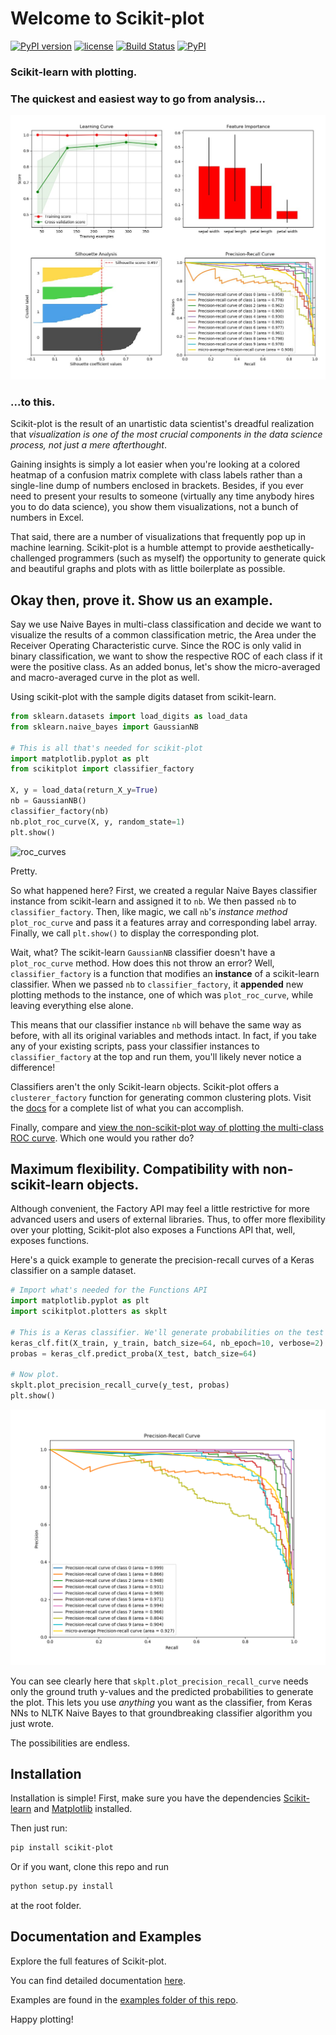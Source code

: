 # Welcome to Scikit-plot

[![PyPI version](https://badge.fury.io/py/scikit-plot.svg)](https://badge.fury.io/py/scikit-plot)
[![license](https://img.shields.io/github/license/mashape/apistatus.svg)]()
[![Build Status](https://travis-ci.org/reiinakano/scikit-plot.svg?branch=master)](https://travis-ci.org/reiinakano/scikit-plot)
[![PyPI](https://img.shields.io/pypi/pyversions/scikit-plot.svg)]()

### Scikit-learn with plotting.

### The quickest and easiest way to go from analysis...

![roc_curves](examples/readme_collage.jpg)

### ...to this.

Scikit-plot is the result of an unartistic data scientist's dreadful realization that *visualization is one of the most crucial components in the data science process, not just a mere afterthought*.

Gaining insights is simply a lot easier when you're looking at a colored heatmap of a confusion matrix complete with class labels rather than a single-line dump of numbers enclosed in brackets. Besides, if you ever need to present your results to someone (virtually any time anybody hires you to do data science), you show them visualizations, not a bunch of numbers in Excel.

That said, there are a number of visualizations that frequently pop up in machine learning. Scikit-plot is a humble attempt to provide aesthetically-challenged programmers (such as myself) the opportunity to generate quick and beautiful graphs and plots with as little boilerplate as possible.

## Okay then, prove it. Show us an example.

Say we use Naive Bayes in multi-class classification and decide we want to visualize the results of a common classification metric, the Area under the Receiver Operating Characteristic curve. Since the ROC is only valid in binary classification, we want to show the respective ROC of each class if it were the positive class. As an added bonus, let's show the micro-averaged and macro-averaged curve in the plot as well.

Using scikit-plot with the sample digits dataset from scikit-learn.

```python
from sklearn.datasets import load_digits as load_data
from sklearn.naive_bayes import GaussianNB

# This is all that's needed for scikit-plot
import matplotlib.pyplot as plt
from scikitplot import classifier_factory

X, y = load_data(return_X_y=True)
nb = GaussianNB()
classifier_factory(nb)
nb.plot_roc_curve(X, y, random_state=1)
plt.show()
```
![roc_curves](examples/roc_curves.png)

Pretty.

So what happened here? First, we created a regular Naive Bayes classifier instance from scikit-learn and assigned it to `nb`. We then passed `nb` to `classifier_factory`. Then, like magic, we call `nb`'s *instance method* `plot_roc_curve` and pass it a features array and corresponding label array. Finally, we call `plt.show()` to display the corresponding plot.

Wait, what? The scikit-learn `GaussianNB` classifier doesn't have a `plot_roc_curve` method. How does this not throw an error? Well, `classifier_factory` is a function that modifies an __instance__ of a scikit-learn classifier. When we passed `nb` to `classifier_factory`, it __appended__ new plotting methods to the instance, one of which was `plot_roc_curve`, while leaving everything else alone.

This means that our classifier instance `nb` will behave the same way as before, with all its original variables and methods intact. In fact, if you take any of your existing scripts, pass your classifier instances to `classifier_factory` at the top and run them, you'll likely never notice a difference!

Classifiers aren't the only Scikit-learn objects. Scikit-plot offers a `clusterer_factory` function for generating common clustering plots. Visit the [docs](http://scikit-plot.readthedocs.io/en/latest/) for a complete list of what you can accomplish.

Finally, compare and [view the non-scikit-plot way of plotting the multi-class ROC curve](http://scikit-learn.org/stable/auto_examples/model_selection/plot_roc.html). Which one would you rather do?

## Maximum flexibility. Compatibility with non-scikit-learn objects.

Although convenient, the Factory API may feel a little restrictive for more advanced users and users of external libraries. Thus, to offer more flexibility over your plotting, Scikit-plot also exposes a Functions API that, well, exposes functions.

Here's a quick example to generate the precision-recall curves of a Keras classifier on a sample dataset.

```python
# Import what's needed for the Functions API
import matplotlib.pyplot as plt
import scikitplot.plotters as skplt

# This is a Keras classifier. We'll generate probabilities on the test set.
keras_clf.fit(X_train, y_train, batch_size=64, nb_epoch=10, verbose=2)
probas = keras_clf.predict_proba(X_test, batch_size=64)

# Now plot.
skplt.plot_precision_recall_curve(y_test, probas)
plt.show()
```
![p_r_curves](examples/p_r_curves.png)

You can see clearly here that `skplt.plot_precision_recall_curve` needs only the ground truth y-values and the predicted probabilities to generate the plot. This lets you use *anything* you want as the classifier, from Keras NNs to NLTK Naive Bayes to that groundbreaking classifier algorithm you just wrote.

The possibilities are endless.

## Installation

Installation is simple! First, make sure you have the dependencies [Scikit-learn](http://scikit-learn.org) and [Matplotlib](http://matplotlib.org/) installed.

Then just run:
```bash
pip install scikit-plot
```

Or if you want, clone this repo and run
```bash
python setup.py install
```
at the root folder.

## Documentation and Examples

Explore the full features of Scikit-plot.

You can find detailed documentation [here](http://scikit-plot.readthedocs.io/en/latest/).

Examples are found in the [examples folder of this repo](examples/).

Happy plotting!
